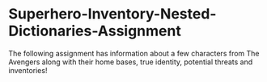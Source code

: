 # Superhero-Inventory-Nested-Dictionaries-Assignment
The following assignment has information about a few characters from The Avengers along with their home bases, true identity, potential threats and inventories!
